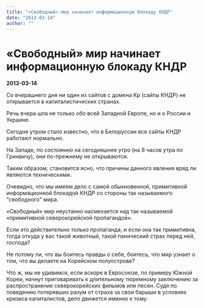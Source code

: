 ```yaml
---
title: "«Cвободный» мир начинает информационную блокаду КНДР"
date: "2013-03-14"
author: ""
---
```


# «Cвободный» мир начинает информационную блокаду КНДР

**2013-03-14** 

Со вчерашнего дня ни один из сайтов с домена Кр (сайты КНДР) не открывается в капиталистических странах.

Речь вчера шла не только обо всей Западной Европе, но и о России и Украине.

Сегодня утром стало известно, что в Белоруссии все сайты КНДР работают нормально.

На Западе, по состоянию на сегодняшнее утро (на 8 часов утра по Гринвичу), они по-прежнему не открываются.

Таким образом, становится ясно, что причины данного явления вряд ли являются техническими.

Очевидно, что мы имеем дело с самой обыкновенной, примитивной информационной блокадой КНДР со стороны так называемого "свободного" мира.

«Свободный» мир неустанно насмехается над так называемой «примитивной северокорейской пропагандой».

Если это действительно только пропаганда, и если она так примитивна, тогда откуда у вас такой животный, такой панический страх перед ней, господа?

Не потому ли, что вы боитесь правды о себе, боитесь, что мир узнает о том, что вы делаете на Корейском полуострове?

Что ж, мы не удивимся, если вскоре в Евросоюзе, по примеру Южной Кореи, начнут приговаривать к длительному тюремному заключению за распространение северокорейских фильмов или песен. Судя по поведению потерявших разум от страха за свои барыши в условиях кризиса капиталистов, дело движется именно к тому.